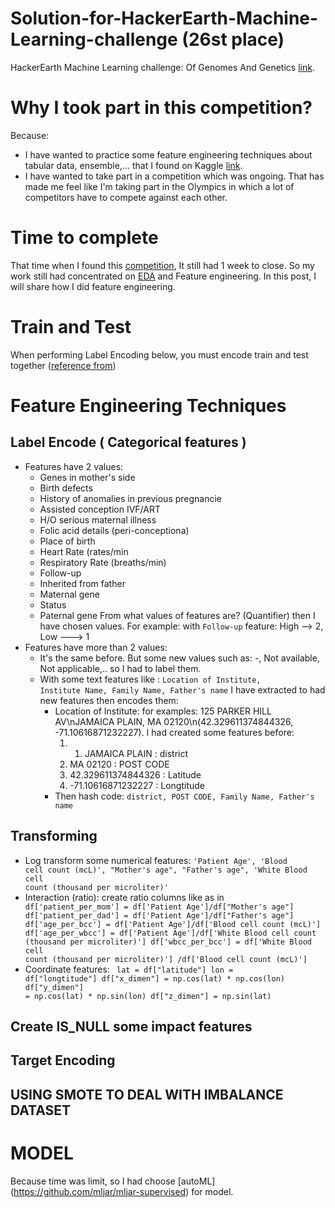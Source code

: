# Solution-for-HackerEarth-Machine-Learning-challenge (26st place)
HackerEarth Machine Learning challenge: Of Genomes And Genetics [link](https://www.hackerearth.com/challenges/competitive/hackerearth-machine-learning-challenge-genetic-testing/).
# Why I took part in this competition?
Because: 
- I have wanted to practice some feature engineering techniques about tabular data, ensemble,... that I found on Kaggle [link](https://www.kaggle.com/vbmokin/data-science-for-tabular-data-advanced-techniques).
- I have wanted to take part in a competition which was ongoing. That has made me feel like I'm taking part in the Olympics in which a lot of competitors have to compete against each other.
# Time to complete 
That time when I found this [competition](https://www.hackerearth.com/challenges/competitive/hackerearth-machine-learning-challenge-genetic-testing/), It still had 1 week to close. So my work still had concentrated on [EDA](https://www.kaggle.com/thnhtonvng/eda-hacker-earthcompe/notebook) and Feature engineering. In this post, I will share how I did feature engineering.
# Train and Test
When performing Label Encoding below, you must encode train and test together ([reference from](https://www.kaggle.com/c/ieee-fraud-detection/discussion/108575))
# Feature Engineering Techniques
## Label Encode ( Categorical features )
- Features have 2 values:
  - Genes in mother's side
  - Birth defects
  - History of anomalies in previous pregnancie
  - Assisted conception IVF/ART
  - H/O serious maternal illness 
  - Folic acid details (peri-conceptiona)
  - Place of birth
  - Heart Rate (rates/min
  - Respiratory Rate (breaths/min)
  - Follow-up
  - Inherited from father
  - Maternal gene
  - Status
  - Paternal gene
From what values of features are? (Quantifier) then I have chosen values.
For example: with <code>Follow-up</code> feature:  High --> 2, Low ---> 1
- Features have more than 2 values: 
  - It's the same before. But some new values such as: -, Not available, Not applicable,.. so I had to label them.
  - With some text features like : <code>Location of Institute, Institute Name, Family Name, Father's name</code> I have extracted to had new features then encodes them:
    - Location of Institute: 
      for examples: 125 PARKER HILL AV\nJAMAICA PLAIN, MA 02120\n(42.329611374844326, -71.10616871232227). I had created some features before:
      1. 1. JAMAICA PLAIN : district
      2. MA 02120 : POST CODE
      3. 42.329611374844326 : Latitude
      4. -71.10616871232227 : Longtitude
    - Then hash code: <code>district, POST CODE, Family Name, Father's name</code>
## Transforming
- Log transform some numerical features: <code>'Patient Age', 'Blood cell count (mcL)', "Mother's age", "Father's age",
            'White Blood cell count (thousand per microliter)'</code>
- Interaction (ratio): create ratio columns like as in 
    <code>
      df['patient_per_mom'] = df['Patient Age']/df["Mother's age"]
      df['patient_per_dad'] = df['Patient Age']/df["Father's age"]
      df['age_per_bcc'] = df['Patient Age']/df['Blood cell count (mcL)']
      df['age_per_wbcc'] = df['Patient Age']/df['White Blood cell count (thousand per microliter)']
      df['wbcc_per_bcc'] = df['White Blood cell count (thousand per microliter)'] /df['Blood cell count (mcL)'] 
    </code>
- Coordinate features:
    <code>
      lat = df["latitude"]
      lon = df["longtitude"]
      df["x_dimen"] = np.cos(lat) * np.cos(lon)
      df["y_dimen"] = np.cos(lat) * np.sin(lon)
      df["z_dimen"] = np.sin(lat) 
    </code>
## Create IS_NULL some impact features
## Target Encoding
## USING SMOTE TO DEAL WITH IMBALANCE DATASET
# MODEL
Because time was limit, so I had choose [autoML] (https://github.com/mljar/mljar-supervised) for model.
